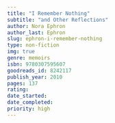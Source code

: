 ```yaml
---
title: "I Remember Nothing"
subtitle: "and Other Reflections"
author: Nora Ephron
author_last: Ephron
slug: ephron-i-remember-nothing
type: non-fiction
img: true
genre: memoirs
isbn: 9780307595607
goodreads_id: 8242117
publish_year: 2010
pages: 137
rating: 
date_started:
date_completed:
priority: high
---
```

